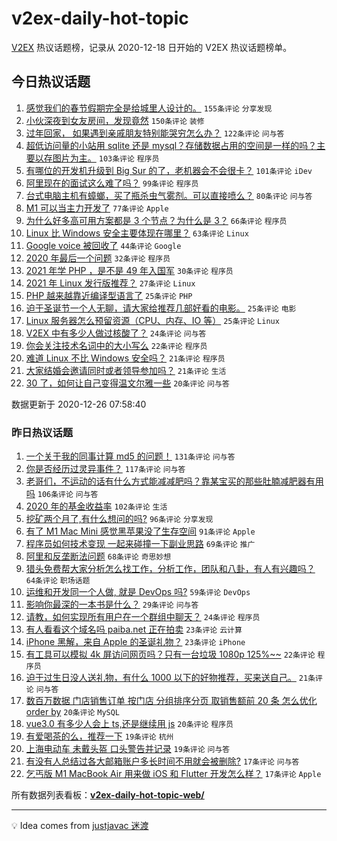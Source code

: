 # v2ex-daily-hot-topic

[V2EX](https://www.v2ex.com/) 热议话题榜，记录从 2020-12-18 日开始的 V2EX 热议话题榜单。

## 今日热议话题

<!-- TODAY BEGIN -->
1. [感觉我们的春节假期完全是给城里人设计的。](https://www.v2ex.com/t/738784) ``155条评论`` ``分享发现``
1. [小伙深夜到女友房间，发现竟然](https://www.v2ex.com/t/738853) ``150条评论`` ``装修``
1. [过年回家，
如果遇到亲戚朋友特别能哭穷怎么办？](https://www.v2ex.com/t/738774) ``122条评论`` ``问与答``
1. [超低访问量的小站用 sqlite 还是 mysql？存储数据占用的空间是一样的吗？主要以存图片为主。](https://www.v2ex.com/t/738766) ``103条评论`` ``程序员``
1. [有哪位的开发机升级到 Big Sur 的了，老机器会不会很卡？](https://www.v2ex.com/t/738788) ``101条评论`` ``iDev``
1. [阿里现在的面试这么难了吗？](https://www.v2ex.com/t/738815) ``99条评论`` ``程序员``
1. [台式电脑主机有蟑螂，买了瓶杀虫气雾剂。可以直接喷么？](https://www.v2ex.com/t/738787) ``80条评论`` ``问与答``
1. [M1 可以当主力开发了](https://www.v2ex.com/t/738763) ``77条评论`` ``Apple``
1. [为什么好多高可用方案都是 3 个节点？为什么是 3？](https://www.v2ex.com/t/738827) ``66条评论`` ``程序员``
1. [Linux 比 Windows 安全主要体现在哪里？](https://www.v2ex.com/t/738949) ``63条评论`` ``Linux``
1. [Google voice 被回收了](https://www.v2ex.com/t/739009) ``44条评论`` ``Google``
1. [2020 年最后一个问题](https://www.v2ex.com/t/738823) ``32条评论`` ``程序员``
1. [2021 年学 PHP ，是不是 49 年入国军](https://www.v2ex.com/t/738928) ``30条评论`` ``程序员``
1. [2021 年 Linux 发行版推荐？](https://www.v2ex.com/t/739057) ``27条评论`` ``Linux``
1. [PHP 越来越靠近编译型语言了](https://www.v2ex.com/t/739051) ``25条评论`` ``PHP``
1. [迫于圣诞节一个人无聊，请大家给推荐几部好看的电影。](https://www.v2ex.com/t/739036) ``25条评论`` ``电影``
1. [Linux 服务器怎么预留资源（CPU、内存、IO 等）](https://www.v2ex.com/t/739016) ``25条评论`` ``Linux``
1. [V2EX 中有多少人做过核酸了？](https://www.v2ex.com/t/739018) ``24条评论`` ``问与答``
1. [你会关注技术名词中的大小写么](https://www.v2ex.com/t/738904) ``22条评论`` ``程序员``
1. [难道 Linux 不比 Windows 安全吗？](https://www.v2ex.com/t/738971) ``21条评论`` ``程序员``
1. [大家结婚会邀请同时或者领导参加吗？](https://www.v2ex.com/t/738923) ``21条评论`` ``生活``
1. [30 了，如何让自己变得温文尔雅一些](https://www.v2ex.com/t/738898) ``20条评论`` ``问与答``

数据更新于 2020-12-26 07:58:40
<!-- TODAY END -->

### 昨日热议话题

<!-- YESTERDAY BEGIN -->
1. [一个关于我的同事计算 md5 的问题！](https://www.v2ex.com/t/738468) ``131条评论`` ``问与答``
1. [你是否经历过灵异事件？](https://www.v2ex.com/t/738575) ``117条评论`` ``问与答``
1. [老哥们，不运动的话有什么方式能减减肥吗？靠某宝买的那些肚腩减肥器有用吗](https://www.v2ex.com/t/738618) ``106条评论`` ``问与答``
1. [2020 年的基金收益率](https://www.v2ex.com/t/738481) ``102条评论`` ``生活``
1. [挖矿两个月了,有什么想问的吗?](https://www.v2ex.com/t/738621) ``96条评论`` ``分享发现``
1. [有了 M1 Mac Mini 感觉黑苹果没了生存空间](https://www.v2ex.com/t/738682) ``91条评论`` ``Apple``
1. [程序员如何技术变现 一起来碰撞一下副业思路](https://www.v2ex.com/t/738524) ``69条评论`` ``推广``
1. [阿里和反垄断法问题](https://www.v2ex.com/t/738631) ``68条评论`` ``奇思妙想``
1. [猎头免费帮大家分析怎么找工作，分析工作，团队和八卦，有人有兴趣吗？](https://www.v2ex.com/t/738583) ``64条评论`` ``职场话题``
1. [运维和开发同一个人做, 就是 DevOps 吗?](https://www.v2ex.com/t/738508) ``59条评论`` ``DevOps``
1. [影响你最深的一本书是什么？](https://www.v2ex.com/t/738730) ``29条评论`` ``问与答``
1. [请教，如何实现所有用户在一个群组中聊天？](https://www.v2ex.com/t/738642) ``24条评论`` ``程序员``
1. [有人看看这个域名吗 paiba.net 正在拍卖](https://www.v2ex.com/t/738641) ``23条评论`` ``云计算``
1. [iPhone 黑解，来自 Apple 的圣诞礼物？](https://www.v2ex.com/t/738543) ``23条评论`` ``iPhone``
1. [有工具可以模拟 4k 屏访问网页吗？只有一台垃圾 1080p 125%~~](https://www.v2ex.com/t/738597) ``22条评论`` ``程序员``
1. [迫于过生日没人送礼物，有什么 1000 以下的好物推荐，买来送自己。](https://www.v2ex.com/t/738632) ``21条评论`` ``问与答``
1. [数百万数据 门店销售订单 按门店 分组排序分页 取销售额前 20 条 怎么优化 order by](https://www.v2ex.com/t/738660) ``20条评论`` ``MySQL``
1. [vue3.0 有多少人会上 ts,还是继续用 js](https://www.v2ex.com/t/738614) ``20条评论`` ``程序员``
1. [有爱喝茶的么，推荐一下](https://www.v2ex.com/t/738625) ``19条评论`` ``杭州``
1. [上海电动车 未戴头盔 口头警告并记录](https://www.v2ex.com/t/738482) ``19条评论`` ``问与答``
1. [有没有人总结过各大邮箱账户多长时间不用就会被删除?](https://www.v2ex.com/t/738559) ``17条评论`` ``问与答``
1. [乞丐版 M1 MacBook Air 用来做 iOS 和 Flutter 开发怎么样？](https://www.v2ex.com/t/738464) ``17条评论`` ``Apple``
<!-- YESTERDAY END -->

所有数据列表看板：**[v2ex-daily-hot-topic-web/](https://realleonardo.github.io/v2ex-daily-hot-topic-web/)**

---

💡 Idea comes from [justjavac 迷渡](https://github.com/justjavac/)
